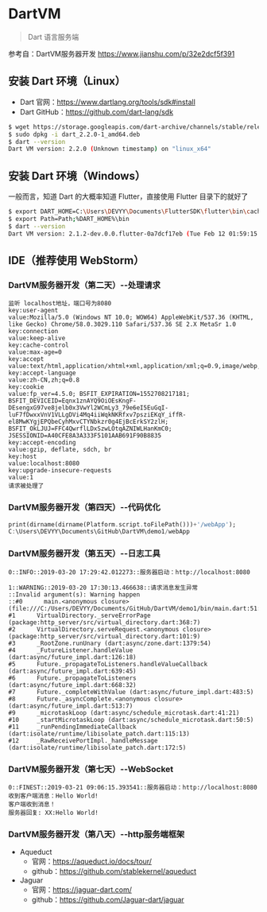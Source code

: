# DartVM 
> Dart 语言服务端 

参考自：DartVM服务器开发 https://www.jianshu.com/p/32e2dcf5f391

## 安装 Dart 环境（Linux）
- Dart 官网：https://www.dartlang.org/tools/sdk#install
- Dart GitHub：https://github.com/dart-lang/sdk

```bash
$ wget https://storage.googleapis.com/dart-archive/channels/stable/release/latest/linux_packages/dart_2.2.0-1_amd64.deb
$ sudo dpkg -i dart_2.2.0-1_amd64.deb 
$ dart --version
Dart VM version: 2.2.0 (Unknown timestamp) on "linux_x64"
```
## 安装 Dart 环境（Windows）
一般而言，知道 Dart 的大概率知道 Flutter，直接使用 Flutter 目录下的就好了
```bash
$ export DART_HOME=C:\Users\DEVYY\Documents\FlutterSDK\flutter\bin\cache\dart-sdk
$ export Path=Path;%DART_HOME%\bin
$ dart --version
Dart VM version: 2.1.2-dev.0.0.flutter-0a7dcf17eb (Tue Feb 12 01:59:15 2019 +0000) on "windows_x64"
```
## IDE（推荐使用 WebStorm）


### DartVM服务器开发（第二天）--处理请求
```
监听 localhost地址，端口号为8080
key:user-agent
value:Mozilla/5.0 (Windows NT 10.0; WOW64) AppleWebKit/537.36 (KHTML, like Gecko) Chrome/58.0.3029.110 Safari/537.36 SE 2.X MetaSr 1.0
key:connection
value:keep-alive
key:cache-control
value:max-age=0
key:accept
value:text/html,application/xhtml+xml,application/xml;q=0.9,image/webp,*/*;q=0.8
key:accept-language
value:zh-CN,zh;q=0.8
key:cookie
value:fp_ver=4.5.0; BSFIT_EXPIRATION=1552708217181; BSFIT_DEVICEID=Eqnx1znAYQ9OiOEsKngF-DEsengxG97ve8jelb0x3VwYl2WCmLy3_79e6eI5EuGqI-luF7fDwxxVnV1VLLgDVi4Mq4iiWqkNKRfxv7psziEKqY_iffR-el8MwKYgjEPQbeCyhMxvCTYNbkzr0g4EjBcErkSY2zlH; BSFIT_OkLJUJ=FFC4QwrflLDxSzwLOtqAZNIWLHanKmC0; JSESSIONID=A40CFE8A3A333F5101AAB691F90B8835
key:accept-encoding
value:gzip, deflate, sdch, br
key:host
value:localhost:8080
key:upgrade-insecure-requests
value:1
请求被处理了
```

### DartVM服务器开发（第四天）--代码优化
```dart
print(dirname(dirname(Platform.script.toFilePath()))+'/webApp');
C:\Users\DEVYY\Documents\GitHub\DartVM\demo1/webApp
```

### DartVM服务器开发（第五天）--日志工具
```log
0::INFO::2019-03-20 17:29:42.012273::服务器启动：http://localhost:8080

1::WARNING::2019-03-20 17:30:13.466638::请求消息发生异常
::Invalid argument(s): Warning happen
::#0      main.<anonymous closure> (file:///C:/Users/DEVYY/Documents/GitHub/DartVM/demo1/bin/main.dart:51:9)
#1      VirtualDirectory._serveErrorPage (package:http_server/src/virtual_directory.dart:368:7)
#2      VirtualDirectory.serveRequest.<anonymous closure> (package:http_server/src/virtual_directory.dart:101:9)
#3      _RootZone.runUnary (dart:async/zone.dart:1379:54)
#4      _FutureListener.handleValue (dart:async/future_impl.dart:126:18)
#5      Future._propagateToListeners.handleValueCallback (dart:async/future_impl.dart:639:45)
#6      Future._propagateToListeners (dart:async/future_impl.dart:668:32)
#7      Future._completeWithValue (dart:async/future_impl.dart:483:5)
#8      Future._asyncComplete.<anonymous closure> (dart:async/future_impl.dart:513:7)
#9      _microtaskLoop (dart:async/schedule_microtask.dart:41:21)
#10     _startMicrotaskLoop (dart:async/schedule_microtask.dart:50:5)
#11     _runPendingImmediateCallback (dart:isolate/runtime/libisolate_patch.dart:115:13)
#12     _RawReceivePortImpl._handleMessage (dart:isolate/runtime/libisolate_patch.dart:172:5)
```

### DartVM服务器开发（第七天）--WebSocket
```log
0::FINEST::2019-03-21 09:06:15.393541::服务器启动：http://localhost:8080
收到客户端消息：Hello World!
客户端收到消息！
服务器回复: XX:Hello World!
```

### DartVM服务器开发（第八天）--http服务端框架
- Aqueduct 
    - 官网：https://aqueduct.io/docs/tour/
    - github：https://github.com/stablekernel/aqueduct
- Jaguar
    - 官网：https://jaguar-dart.com/
    - github：https://github.com/Jaguar-dart/jaguar